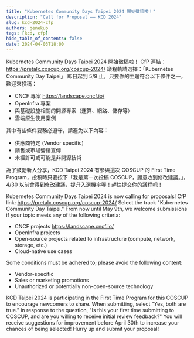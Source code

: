 ```yaml
---
title: "Kubernetes Community Days Taipei 2024 開始徵稿啦！"
description: "Call for Proposal —— KCD 2024"
slug: kcd-2024-cfp
authors: genekuo
tags: [kcd, cfp]
hide_table_of_contents: false
date: 2024-04-03T18:00
---
```


Kubernetes Community Days Taipei 2024 開始徵稿啦！
CfP 連結：https://pretalx.coscup.org/coscup-2024/
議程軌請選擇：「Kubernetes Community Day Taipei」
即日起到 5/9 止，只要你的主題符合以下條件之一，歡迎來投稿：
- CNCF 專案 https://landscape.cncf.io/
- OpenInfra 專案
- 與基礎設施相關的開源專案（運算、網路、儲存等）
- 雲端原生使用案例

其中有些條件要務必遵守，請避免以下內容：
- 供應商特定 (Vendor specific)
- 銷售或市場營銷宣傳
- 未經許可或可能是非開源技術

為了鼓勵新人分享，KCD Taipei 2024 有參與這次 COSCUP 的 First Time Program，投稿時只要按下「我是第一次投稿 COSCUP，願意收到修改建議。」，4/30 以前會得到修改建議，提升入選機率喔！趕快提交你的議程吧！

Kubernetes Community Days Taipei 2024 is now calling for proposals!
CfP link: https://pretalx.coscup.org/coscup-2024/
Select the track "Kubernetes Community Day Taipei."
From now until May 9th, we welcome submissions if your topic meets any of the following criteria:

- CNCF projects https://landscape.cncf.io/
- OpenInfra projects
- Open-source projects related to infrastructure (compute, network, storage, etc.)
- Cloud-native use cases

Some conditions must be adhered to; please avoid the following content:
- Vendor-specific
- Sales or marketing promotions
- Unauthorized or potentially non-open-source technology

KCD Taipei 2024 is participating in the First Time Program for this COSCUP to encourage newcomers to share. When submitting, select "Yes, both are true." in response to the question, "Is this your first time submitting to COSCUP, and are you willing to receive initial review feedback?" You will receive suggestions for improvement before April 30th to increase your chances of being selected! Hurry up and submit your proposal!

